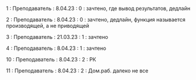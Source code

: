 1 : Преподаватель : 8.04.23 : 0 : зачтено, где вывод результатов, дедлайн

2 : Преподаватель : 8.04.23 : 0 : зачтено, дедлайн, функция называется производящей, а не приводящей

3 : Преподаватель : 21.03.23 : 1 : зачтено

4 : Преподаватель : 8.04.23 : 1 : зачтено

10 : Преподаватель : 8.04.23 : 2 : РК

11 : Преподаватель : 8.04.23 : 2 : Дом.раб. далеко не все
